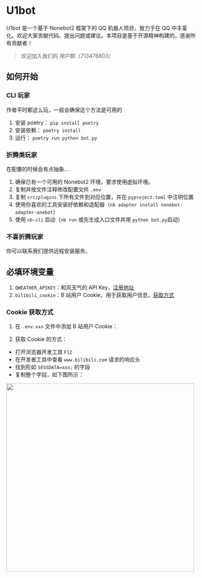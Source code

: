 # U1bot

U1bot 是一个基于 Nonebot2 框架下的 QQ 机器人项目，致力于在 QQ 中丰富化。欢迎大家贡献代码、提出问题或建议。本项目是基于开源精神构建的，感谢所有贡献者！

> 欢迎加入我们的 用户群（713478803）

## 如何开始

### CLI 玩家

作者平时都这么玩，一般会确保这个方法是可用的

1. 安装 poetry： `pip install poetry`
2. 安装依赖： `poetry install`
3. 运行： `poetry run python bot.py`

### 折腾类玩家

在配置的时候会有点抽象...

1. 确保已有一个可用的 Nonebot2 环境，要求使用虚拟环境。
2. 复制并按文件注释修改配置文件 `.env`
3. 复制 `src/plugins` 下所有文件到对应位置，并在 `pyproject.toml` 中注明位置
4. 使用你喜欢的工具安装好依赖和适配器（`nb adapter install nonebot-adapter-onebot`）
5. 使用 `nb-cli` 启动（`nb run` 或先生成入口文件并用 `python bot.py`启动）

### 不喜折腾玩家

你可以联系我们提供远程安装服务。

## 必填环境变量

1. `QWEATHER_APIKEY`：和风天气的 API Key，[注册地址](https://dev.qweather.com/)
2. `bilibili_cookie`：B 站用户 Cookie，用于获取用户信息，[获取方式](#cookie-获取方式)


### Cookie 获取方式

1. 在 `.env.xxx` 文件中添加 B 站用户 Cookie：

2. 获取 Cookie 的方式：

- 打开浏览器开发工具 `F12`
- 在开发者工具中查看 `www.bilibili.com` 请求的响应头
- 找到形如 `SESSDATA=xxx;` 的字段
- 复制整个字段，如下图所示：

<div align="left">
  <img src="https://s2.loli.net/2022/07/19/AIBmd2Z9V5YwlkF.png" width="500" />
</div>
